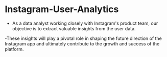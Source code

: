 # Instagram-User-Analytics
- As a data analyst working closely with Instagram's product team, our objective is to extract valuable insights from the user data. 

-These insights will play a pivotal role in shaping the future direction of the Instagram app and ultimately contribute to the growth and success of the platform.
